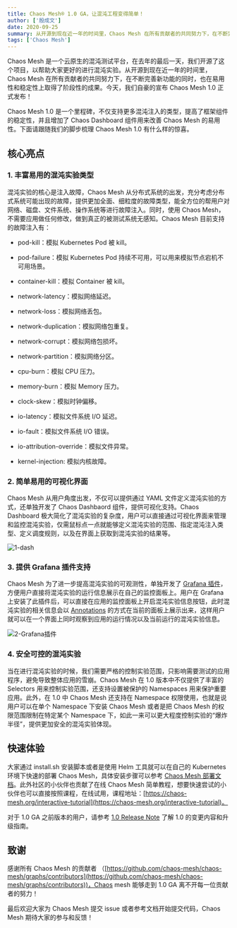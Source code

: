 ```yaml
---
title: Chaos Mesh® 1.0 GA，让混沌工程变得简单！
author: ['殷成文']
date: 2020-09-25
summary: 从开源到现在近一年的时间里，Chaos Mesh 在所有贡献者的共同努力下，在不断完善新功能的同时，在易用性和稳定性上也都取得了阶段性的成果，今天，我们自豪的宣布 Chaos Mesh 1.0 正式发布！
tags: ['Chaos Mesh']
---
```


Chaos Mesh 是一个云原生的混沌测试平台，在去年的最后一天，我们开源了这个项目，以帮助大家更好的进行混沌实验。从开源到现在近一年的时间里，Chaos Mesh 在所有贡献者的共同努力下，在不断完善新功能的同时，也在易用性和稳定性上取得了阶段性的成果。今天，我们自豪的宣布 Chaos Mesh 1.0 正式发布！

Chaos Mesh 1.0 是一个里程碑，不仅支持更多混沌注入的类型，提高了框架组件的稳定性，并且增加了 Chaos Dashboard 组件用来改善 Chaos Mesh 的易用性。下面请跟随我们的脚步梳理 Chaos Mesh 1.0 有什么样的惊喜。

## 核心亮点

### 1. 丰富易用的混沌实验类型

混沌实验的核心是注入故障，Chaos Mesh 从分布式系统的出发，充分考虑分布式系统可能出现的故障，提供更加全面、细粒度的故障类型，能全方位的帮用户对网络、磁盘、文件系统、操作系统等进行故障注入。同时，使用 Chaos Mesh，不需要应用做任何修改，做到真正的被测试系统无感知。Chaos Mesh 目前支持的故障注入有：

*   pod-kill：模拟 Kubernetes Pod 被 kill。

*   pod-failure：模拟 Kubernetes Pod 持续不可用，可以用来模拟节点宕机不可用场景。

*   container-kill：模拟 Container 被 kill。

*   network-latency：模拟网络延迟。

*   network-loss：模拟网络丢包。

*   network-duplication：模拟网络包重复。

*   network-corrupt：模拟网络包损坏。

*   network-partition：模拟网络分区。

*   cpu-burn：模拟 CPU 压力。

*   memory-burn：模拟 Memory 压力。

*   clock-skew：模拟时钟偏移。

*   io-latency：模拟文件系统 I/O 延迟。

*   io-fault：模拟文件系统 I/O 错误。

*   io-attribution-override：模拟文件异常。

*   kernel-injection: 模拟内核故障。

### 2. 简单易用的可视化界面

Chaos Mesh 从用户角度出发，不仅可以提供通过 YAML 文件定义混沌实验的方式，还单独开发了 Chaos Dashbaord 组件，提供可视化支持。Chaos Dashboard 极大简化了混沌实验的复杂度，用户可以直接通过可视化界面来管理和监控混沌实验，仅需鼠标点一点就能够定义混沌实验的范围、指定混沌注入类型、定义调度规则，以及在界面上获取到混沌实验的结果等。

![1-dash](media/chaos-mesh-1.0-ga/1-dash.gif)

### 3. 提供 Grafana 插件支持

Chaos Mesh 为了进一步提高混沌实验的可观测性，单独开发了 [Grafana 插件](https://github.com/chaos-mesh/chaos-mesh-datasource)，方便用户直接将混沌实验的运行信息展示在自己的监控面板上。用户在 Grafana 上安装了此插件后，可以直接在应用的监控面板上开启混沌实验信息按钮，此时混沌实验的相关信息会以 [Annotations](https://grafana.com/docs/grafana/latest/dashboards/annotations/) 的方式在当前的面板上展示出来，这样用户就可以在一个界面上同时观察到应用的运行情况以及当前运行的混沌实验信息。

![2-Grafana插件](media/chaos-mesh-1.0-ga/2-Grafana插件.png)

### 4. 安全可控的混沌实验

当在进行混沌实验的时候，我们需要严格的控制实验范围，只影响需要测试的应用程序，避免导致整体应用的雪崩。Chaos Mesh 在 1.0 版本中不仅提供了丰富的 Selectors 用来控制实验范围，还支持设置被保护的 Namespaces 用来保护重要应用。此外，在 1.0 中 Chaos Mesh 还支持在 Namespace 权限使用，也就是说用户可以在单个 Namespace 下安装 Chaos Mesh 或者是把 Chaos Mesh 的权限范围限制在特定某个 Namespace 下，如此一来可以更大程度控制实验的“爆炸半径”，提供更加安全的混沌实验体现。

## 快速体验

大家通过 install.sh 安装脚本或者是使用 Helm 工具就可以在自己的 Kubernetes 环境下快速的部署 Chaos Mesh，具体安装步骤可以参考 [Chaos Mesh 部署文档](https://chaos-mesh.org/docs/user_guides/installation)。此外社区的小伙伴也贡献了在线 Chaos Mesh 简单教程，想要快速尝试的小伙伴也可以直接按照课程，在线试用，课程地址：[https://chaos-mesh.org/interactive-tutorial](https://chaos-mesh.org/interactive-tutorial)。

对于 1.0 GA 之前版本的用户，请参考 [1.0 Release Note](https://github.com/chaos-mesh/chaos-mesh/releases/tag/v1.0.0) 了解 1.0 的变更内容和升级指南。

## 致谢

感谢所有 Chaos Mesh 的贡献者 （[https://github.com/chaos-mesh/chaos-mesh/graphs/contributors](https://github.com/chaos-mesh/chaos-mesh/graphs/contributors))，Chaos mesh 能够走到 1.0 GA 离不开每一位贡献者的努力！

最后欢迎大家为 Chaos Mesh 提交 issue 或者参考文档开始提交代码，Chaos Mesh 期待大家的参与和反馈！